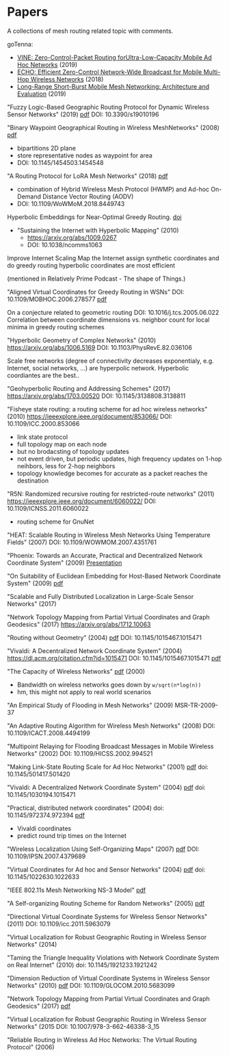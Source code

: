 # Papers

A collections of mesh routing related topic with comments.


goTenna:
* [VINE: Zero-Control-Packet Routing forUltra-Low-Capacity Mobile Ad Hoc Networks](https://cdn.shopify.com/s/files/1/0046/7524/0005/files/goTenna_VINE_MILCOM_2019.pdf?15166) (2019)
* [ECHO: Efficient Zero-Control Network-Wide Broadcast for Mobile Multi-Hop Wireless Networks](https://doi.org/10.1109/MILCOM.2018.8599737) (2018)
* [Long-Range Short-Burst Mobile Mesh Networking: Architecture and Evaluation](https://doi.org/10.1109/SAHCN.2019.8824803) (2019)

"Fuzzy Logic-Based Geographic Routing Protocol for
Dynamic Wireless Sensor Networks" (2019) [pdf](https://www.mdpi.com/1424-8220/19/1/196/htm)
DOI: 10.3390/s19010196

"Binary Waypoint Geographical Routing in Wireless MeshNetworks" (2008) [pdf](https://drakkar.imag.fr/IMG/pdf/schiller.mswim2008.pdf)
  * bipartitions 2D plane
  * store representative nodes as waypoint for area
  * DOI: 10.1145/1454503.1454548

"A Routing Protocol for LoRA Mesh Networks" (2018) [pdf](https://portal.research.lu.se/portal/files/45735775/paper.pdf)
  * combination of Hybrid Wireless Mesh Protocol (HWMP) and Ad-hoc On-Demand Distance Vector Routing (AODV)
  * DOI: 10.1109/WoWMoM.2018.8449743

Hyperbolic Embeddings for Near-Optimal Greedy Routing. [doi](http://dx.doi.org/10.1137/1.9781611975055.17)


* "Sustaining the Internet with Hyperbolic Mapping" (2010)
  * https://arxiv.org/abs/1009.0267
  * DOI: 10.1038/ncomms1063

Improve Internet Scaling
Map the Internet
assign synthetic coordinates and do greedy routing
hyperbolic coordinates are most efficient

(mentioned in Relatively Prime Podcast - The shape of Things.)

"Aligned Virtual Coordinates for Greedy Routing in WSNs"
DOI: 10.1109/MOBHOC.2006.278577
[pdf](https://pdfs.semanticscholar.org/3d86/a5151ab6813e7243ca73982bd07275f79b9c.pdf)

On a conjecture related to geometric routing
DOI: 10.1016/j.tcs.2005.06.022
Correlation between coordinate dimensions vs. neighbor count for local minima in greedy routing schemes

"Hyperbolic Geometry of Complex Networks" (2010)
https://arxiv.org/abs/1006.5169
DOI: 10.1103/PhysRevE.82.036106

Scale free networks (degree of connectivity decreases exponentialy, e.g. Internet, social networks, ...) are hyperpolic network.
Hyperbolic coordiantes are the best..

"Geohyperbolic Routing and Addressing Schemes" (2017)
https://arxiv.org/abs/1703.00520
DOI: 10.1145/3138808.3138811

"Fisheye state routing: a routing scheme for ad hoc wireless networks" (2010)
https://ieeexplore.ieee.org/document/853066/
DOI: 10.1109/ICC.2000.853066
- link state protocol
- full topology map on each node
- but no brodacsting of topology updates
- not event driven, but periodic updates, high frequency updates on 1-hop neihbors, less for 2-hop neighbors
- topology knowledge becomes for accurate as a packet reaches the destination

"R5N: Randomized recursive routing for restricted-route networks" (2011)
https://ieeexplore.ieee.org/document/6060022/
DOI: 10.1109/ICNSS.2011.6060022
- routing scheme for GnuNet

"HEAT: Scalable Routing in Wireless Mesh Networks Using Temperature Fields" (2007)
DOI: 10.1109/WOWMOM.2007.4351761

"Phoenix: Towards an Accurate, Practical and Decentralized Network Coordinate System" (2009)
[Presentation](http://www.cs.cmu.edu/~zhuoc/papers/Tarantula_Globecom'11_slides.pdf)

"On Suitability of Euclidean Embedding for Host-Based Network Coordinate System" (2009)
[pdf](https://www-users.cs.umn.edu/~zhang089/Papers/Lee-Suitability-tonfinal.pdf)

"Scalable and Fully Distributed Localization in Large-Scale Sensor Networks" (2017)

"Network Topology Mapping from Partial Virtual Coordinates and Graph Geodesics" (2017)
https://arxiv.org/abs/1712.10063

"Routing without Geometry" (2004)
[pdf](https://www.tik.ee.ethz.ch/file/f26a5590c4dcab48af753012f3aa9ab4/sirocco05.pdf)
DOI: 10.1145/1015467.1015471

"Vivaldi: A Decentralized Network Coordinate System" (2004)
https://dl.acm.org/citation.cfm?id=1015471
DOI: 10.1145/1015467.1015471
[pdf](https://pdos.csail.mit.edu/papers/vivaldi:sigcomm/paper.pdf)

"The Capacity of Wireless Networks"
[pdf](http://morse.colorado.edu/~tlen5520/Papers/GuptaCapacity.pdf) (2000)
- Bandwidth on wireless networks goes down by `w/sqrt(n*log(n))`
- hm, this might not apply to real world scenarios

"An Empirical Study of Flooding in Mesh Networks" (2009)
MSR-TR-2009-37

"An Adaptive Routing Algorithm for Wireless Mesh Networks" (2008)
 DOI: 10.1109/ICACT.2008.4494199

"Multipoint Relaying for Flooding Broadcast Messages in Mobile Wireless Networks" (2002)
DOI: 10.1109/HICSS.2002.994521

"Making Link-State Routing Scale for Ad Hoc Networks" (2001)
[pdf](https://www.researchgate.net/profile/Cesar_Santivanez2/publication/221628576_Making_Link-State_Routing_Scale_for_Ad_Hoc_Networks/links/5aa4d8330f7e9badd9a9c70a/Making-Link-State-Routing-Scale-for-Ad-Hoc-Networks.pdf?origin=publication_list)
doi: 10.1145/501417.501420

"Vivaldi: A Decentralized Network Coordinate System" (2004)
[pdf](http://pages.cs.wisc.edu/~akella/CS838/F09/838-Papers/vivaldi.pdf)
doi: 10.1145/1030194.1015471

"Practical, distributed network coordinates" (2004)
doi: 10.1145/972374.972394
[pdf](http://www.news.cs.nyu.edu/~jinyang/pub/hotnets03.pdf)
- Vivaldi coordinates
- predict round trip times on the Internet


"Wireless Localization Using Self-Organizing Maps" (2007)
[pdf](http://impact.asu.edu/cse591sp07/IPSN2007-04.pdf)
 DOI: 10.1109/IPSN.2007.4379689

"Virtual Coordinates for Ad hoc and Sensor Networks" (2004)
[pdf](https://www.tik.ee.ethz.ch/file/40c217ddb59f4ba8a32338a6c1ce0581/dialm04c.pdf)
doi: 10.1145/1022630.1022633

"IEEE 802.11s Mesh Networking NS-3 Model"
[pdf](https://www.nsnam.org/workshops/wns3-2010/dot11s.pdf)


"A Self-organizing Routing Scheme for Random Networks" (2005)
[pdf](https://pdfs.semanticscholar.org/0a95/d7ccb16c276b3ec1dc74acec7a77acbe6fba.pdf)


"Directional Virtual Coordinate Systems for Wireless Sensor Networks" (2011)
DOI: 10.1109/icc.2011.5963079

"Virtual Localization for Robust Geographic Routing in Wireless Sensor Networks" (2014)


"Taming the Triangle Inequality Violations with Network Coordinate System on Real Internet" (2010)
doi: 10.1145/1921233.1921242


"Dimension Reduction of Virtual Coordinate Systems in Wireless Sensor Networks" (2010)
[pdf](http://www.cnrl.colostate.edu/Papers/GC_2010_dd.pdf)
DOI: 10.1109/GLOCOM.2010.5683099

"Network Topology Mapping from Partial Virtual Coordinates and Graph Geodesics" (2017)
[pdf](https://arxiv.org/pdf/1712.10063.pdf)

"Virtual Localization for Robust Geographic Routing in Wireless Sensor Networks" (2015
DOI: 10.1007/978-3-662-46338-3_15

"Reliable Routing in Wireless Ad Hoc Networks: The Virtual Routing Protocol" (2006)
